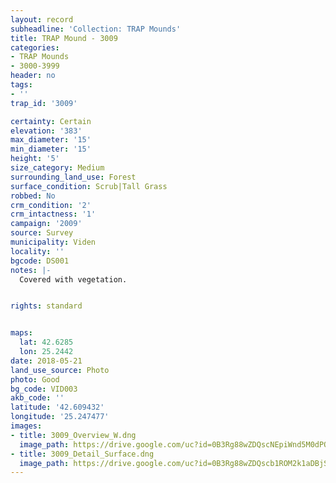 ```yaml
---
layout: record
subheadline: 'Collection: TRAP Mounds'
title: TRAP Mound - 3009
categories:
- TRAP Mounds
- 3000-3999
header: no
tags:
- ''
trap_id: '3009'

certainty: Certain
elevation: '383'
max_diameter: '15'
min_diameter: '15'
height: '5'
size_category: Medium
surrounding_land_use: Forest
surface_condition: Scrub|Tall Grass
robbed: No
crm_condition: '2'
crm_intactness: '1'
campaign: '2009'
source: Survey
municipality: Viden
locality: ''
bgcode: DS001
notes: |-
  Covered with vegetation.


rights: standard


maps:
  lat: 42.6285
  lon: 25.2442
date: 2018-05-21
land_use_source: Photo
photo: Good
bg_code: VID003
akb_code: ''
latitude: '42.609432'
longitude: '25.247477'
images:
- title: 3009_Overview_W.dng
  image_path: https://drive.google.com/uc?id=0B3Rg88wZDQscNEpiWnd5M0dPQmM
- title: 3009_Detail_Surface.dng
  image_path: https://drive.google.com/uc?id=0B3Rg88wZDQscb1ROM2k1aDBjSG8
---
```

